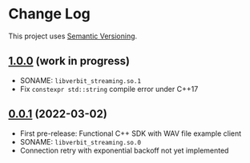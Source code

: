 # Change Log

This project uses [Semantic Versioning](http://semver.org/).

## [1.0.0](https://github.com/verbit-ai/verbit-streaming-cpp-sdk/releases/tag/v1.0.0) (work in progress)

- SONAME: `libverbit_streaming.so.1`
- Fix `constexpr std::string` compile error under C++17

## [0.0.1](https://github.com/verbit-ai/verbit-streaming-cpp-sdk/releases/tag/v0.0.1) (2022-03-02)

- First pre-release: Functional C++ SDK with WAV file example client
- SONAME: `libverbit_streaming.so.0`
- Connection retry with exponential backoff not yet implemented
